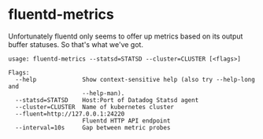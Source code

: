 # fluentd-metrics

Unfortunately fluentd only seems to offer up metrics based on its output buffer statuses.  So that's what we've got.

    usage: fluentd-metrics --statsd=STATSD --cluster=CLUSTER [<flags>]

    Flags:
      --help             Show context-sensitive help (also try --help-long and
                         --help-man).
      --statsd=STATSD    Host:Port of Datadog Statsd agent
      --cluster=CLUSTER  Name of kubernetes cluster
      --fluent=http://127.0.0.1:24220  
                         Fluentd HTTP API endpoint
      --interval=10s     Gap between metric probes
